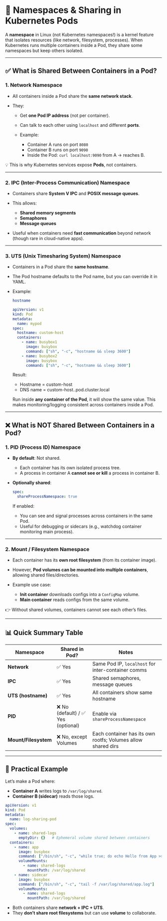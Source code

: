 
# 🔎 **Namespaces & Sharing in Kubernetes Pods**

A **namespace** in Linux (not Kubernetes namespaces!) is a kernel feature that isolates resources (like network, filesystem, processes).
When Kubernetes runs multiple containers inside a Pod, they share some namespaces but keep others isolated.

---

## ✅ **What is Shared Between Containers in a Pod?**

### 1. **Network Namespace**

* All containers inside a Pod share the **same network stack**.
* They:

  * Get **one Pod IP address** (not per container).
  * Can talk to each other using `localhost` and different **ports**.
  * Example:

    * Container A runs on port `8080`
    * Container B runs on port `9090`
    * Inside the Pod: `curl localhost:9090` from A → reaches B.

💡 This is why Kubernetes services expose **Pods**, not containers.

---

### 2. **IPC (Inter-Process Communication) Namespace**

* Containers share **System V IPC** and **POSIX message queues**.
* This allows:

  * **Shared memory segments**
  * **Semaphores**
  * **Message queues**
* Useful when containers need **fast communication** beyond network (though rare in cloud-native apps).

---

### 3. **UTS (Unix Timesharing System) Namespace**

* Containers in a Pod share the **same hostname**.
* The Pod hostname defaults to the Pod name, but you can override it in YAML.
* Example:

  ```bash
  hostname
  ```
  ```yaml
  apiVersion: v1
  kind: Pod
  metadata:
    name: mypod
  spec:
    hostname: custom-host
    containers:
      - name: busybox1
        image: busybox
        command: ["sh", "-c", "hostname && sleep 3600"]
      - name: busybox2
        image: busybox
        command: ["sh", "-c", "hostname && sleep 3600"]
  ```
  Result:
  * Hostname = custom-host
  * DNS name = custom-host.<namespace>.pod.cluster.local
  
  Run inside **any container of the Pod**, it will show the same value.
  This makes monitoring/logging consistent across containers inside a Pod.

---

## ❌ **What is NOT Shared Between Containers in a Pod?**

### 1. **PID (Process ID) Namespace**

* **By default**: Not shared.

  * Each container has its own isolated process tree.
  * A process in container A **cannot see or kill** a process in container B.
* **Optionally shared**:

  ```yaml
  spec:
    shareProcessNamespace: true
  ```

  If enabled:

  * You can see and signal processes across containers in the same Pod.
  * Useful for debugging or sidecars (e.g., watchdog container monitoring main process).

---

### 2. **Mount / Filesystem Namespace**

* Each container has its **own root filesystem** (from its container image).
* However, **Pod volumes can be mounted into multiple containers**, allowing shared files/directories.
* Example use case:

  * **Init container** downloads configs into a `ConfigMap` volume.
  * **Main container** reads configs from the same volume.

👉 Without shared volumes, containers cannot see each other’s files.

---

## 📊 **Quick Summary Table**

| Namespace            | Shared in Pod?                    | Notes                                                        |
| -------------------- | --------------------------------- | ------------------------------------------------------------ |
| **Network**          | ✅ Yes                             | Same Pod IP, `localhost` for inter-container comms           |
| **IPC**              | ✅ Yes                             | Shared semaphores, message queues                            |
| **UTS (hostname)**   | ✅ Yes                             | All containers show same hostname                            |
| **PID**              | ❌ No (default) / ✅ Yes (optional) | Enable via `shareProcessNamespace`                           |
| **Mount/Filesystem** | ❌ No, except Volumes              | Each container has its own rootfs; Volumes allow shared dirs |

---

## 📌 **Practical Example**

Let’s make a Pod where:

* **Container A** writes logs to `/var/log/shared`.
* **Container B (sidecar)** reads those logs.

```yaml
apiVersion: v1
kind: Pod
metadata:
  name: log-sharing-pod
spec:
  volumes:
    - name: shared-logs
      emptyDir: {}   # Ephemeral volume shared between containers
  containers:
    - name: app
      image: busybox
      command: ["/bin/sh", "-c", "while true; do echo Hello from App >> /var/log/shared/app.log; sleep 5; done"]
      volumeMounts:
        - name: shared-logs
          mountPath: /var/log/shared
    - name: sidecar
      image: busybox
      command: ["/bin/sh", "-c", "tail -f /var/log/shared/app.log"]
      volumeMounts:
        - name: shared-logs
          mountPath: /var/log/shared
```

* Both containers share **network + IPC + UTS**.
* They **don’t share root filesystems** but can use **volume** to collaborate.
